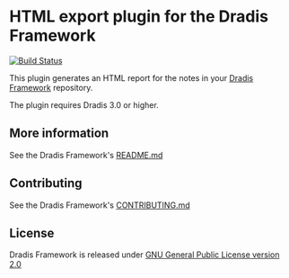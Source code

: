 HTML export plugin for the Dradis Framework
===========================================

[![Build Status](https://secure.travis-ci.org/dradis/dradis-html_export.png?branch=master)](http://travis-ci.org/dradis/dradis-html_export)


This plugin generates an HTML report for the notes in your [Dradis Framework](https://github.com/dradis/dradisframework) repository.

The plugin requires Dradis 3.0 or higher.


More information
----------------

See the Dradis Framework's [README.md](https://github.com/dradis/dradisframework/blob/master/README.md)


Contributing
------------

See the Dradis Framework's [CONTRIBUTING.md](https://github.com/dradis/dradisframework/blob/master/CONTRIBUTING.md)


License
-------

Dradis Framework is released under [GNU General Public License version 2.0](http://www.gnu.org/licenses/old-licenses/gpl-2.0.html)
